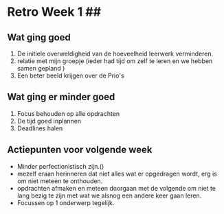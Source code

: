 # Retro Week 1 \##

## Wat ging goed
1. De initiele overweldigheid van de hoeveelheid leerwerk verminderen.
2. relatie met mijn groepje (ieder had tijd om zelf te leren en we hebben samen gepland )
3. Een beter beeld krijgen over de Prio's

## Wat ging er minder goed
1. Focus behouden op alle opdrachten
2. De tijd goed inplannen
3. Deadlines halen

## Actiepunten voor volgende week
* Minder perfectionistisch zijn.()
* mezelf eraan herinneren dat niet alles wat er opgedragen wordt, erg is om niet meteen te onthouden.
* opdrachten afmaken en meteen doorgaan met de volgende om niet te lang bezig te zijn met wat we alsnog een andere keer gaan leren.
* Focussen op 1 onderwerp tegelijk.
